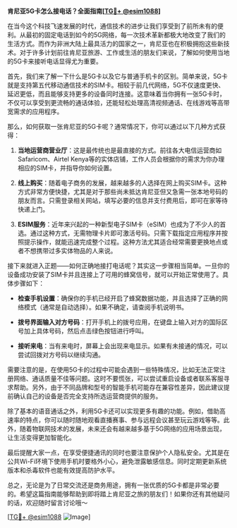 **肯尼亚5G卡怎么接电话？全面指南[[TG💪+ @esim1088](https://t.me/s/esim1088)]**

在当今这个科技飞速发展的时代，通信技术的进步让我们享受到了前所未有的便利。从最初的固定电话到如今的5G网络，每一次技术革新都极大地改变了我们的生活方式。而作为非洲大陆上最具活力的国家之一，肯尼亚也在积极拥抱这些新技术。对于许多计划前往肯尼亚旅游、工作或生活的朋友们来说，了解如何使用当地的5G卡来接听电话显得尤为重要。

首先，我们来了解一下什么是5G卡以及它与普通手机卡的区别。简单来说，5G卡就是支持第五代移动通信技术的SIM卡。相较于前几代网络，5G不仅速度更快、延迟更低，而且能够支持更多的设备同时连接。这意味着当你拥有一张5G卡时，不仅可以享受到更流畅的通话体验，还能轻松处理高清视频通话、在线游戏等高带宽需求的应用程序。

那么，如何获取一张肯尼亚的5G卡呢？通常情况下，你可以通过以下几种方式获得：

1. **当地运营商营业厅**：这是最传统也是最直接的方式。前往各大电信运营商如Safaricom、Airtel Kenya等的实体店铺，工作人员会根据你的需求为你办理相应的SIM卡，并指导你如何设置。

2. **线上购买**：随着电子商务的发展，越来越多的人选择在网上购买SIM卡。这种方式非常方便快捷，尤其是对于那些尚未抵达肯尼亚但又急需一张本地号码的朋友而言。只需登录相关网站，填写必要的信息并支付费用后，即可在家等待快递上门。

3. **ESIM服务**：近年来兴起的一种新型电子SIM卡（eSIM）也成为了不少人的首选。通过这种方式，无需物理卡片即可激活号码。只需下载指定应用程序并按照提示操作，就能迅速完成整个过程。这种方法尤其适合经常需要更换地点或者不想携带过多实体物品的人来说。

接下来就进入正题——如何正确地接打电话呢？其实这一步骤相当简单。一旦你的设备成功安装了SIM卡并且连接上了可用的蜂窝信号，就可以开始正常使用了。具体步骤如下：

- **检查手机设置**：确保你的手机已经开启了蜂窝数据功能，并且选择了正确的网络模式（通常是自动选择）。如果不确定，请查阅手机说明书。
  
- **拨号界面输入对方号码**：打开手机上的拨号应用，在键盘上输入对方的国际区号加上具体号码，然后点击绿色按钮进行呼叫。
  
- **接听来电**：当有来电时，屏幕上会出现来电显示。如果有未接通的情况，可以尝试回拨对方号码以继续沟通。

需要注意的是，在使用5G卡的过程中可能会遇到一些特殊情况，比如无法正常注册网络、通话质量不佳等问题。这时不要慌张，可以尝试重启设备或者联系客服寻求帮助。另外，由于不同品牌和型号的智能手机可能存在兼容性差异，因此建议提前确认自己的设备是否完全支持所选运营商提供的服务。

除了基本的语音通话之外，利用5G卡还可以实现更多有趣的功能。例如，借助高速率的特点，你可以随时随地观看直播赛事、参与远程会议甚至玩云游戏等等。此外，随着物联网技术的发展，未来还会有越来越多基于5G网络的应用场景出现，让生活变得更加智能化。

最后提醒大家一点，在享受便捷通讯的同时也要注意保护个人隐私安全。尤其是在公共Wi-Fi环境下使用手机时要格外小心，避免泄露敏感信息。同时定期更新系统版本和杀毒软件也能有效提高防护水平。

总之，无论是为了日常交流还是商务用途，拥有一张优质的5G卡都是非常必要的。希望这篇指南能够帮助到即将踏上肯尼亚之旅的朋友们！如果你还有其他疑问的话，欢迎随时留言讨论哦～ 

[[TG💪+ @esim1088](https://t.me/s/esim1088) ![Image](https://i.postimg.cc/4NQfJmqS/Snipaste-2025-05-13-00-14-12.png)]